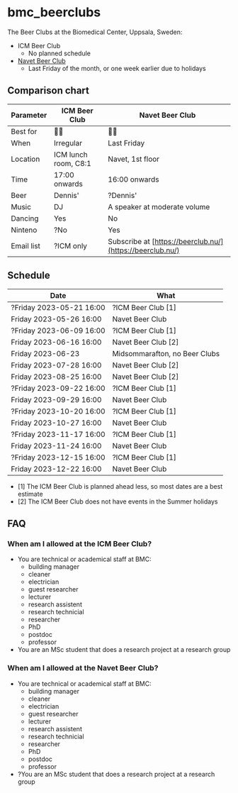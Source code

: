 # bmc_beerclubs

The Beer Clubs at the Biomedical Center, Uppsala, Sweden:

 * ICM Beer Club
    * No planned schedule
 * [Navet Beer Club](https://beerclub.nu/)
    * Last Friday of the month, or one week earlier due to holidays

## Comparison chart

Parameter |ICM Beer Club         |Navet Beer Club
----------|----------------------|---------------
Best for  |:partying_face::beer: |:monocle_face::beer:
When      |Irregular             |Last Friday
Location  |ICM lunch room, C8:1  |Navet, 1st floor
Time      |17:00 onwards         |16:00 onwards
Beer      |Dennis'               |?Dennis'
Music     |DJ                    |A speaker at moderate volume
Dancing   |Yes                   |No
Ninteno   |?No                   |Yes
Email list|?ICM only             |Subscribe at [https://beerclub.nu/](https://beerclub.nu/)

## Schedule

Date                     |What
-------------------------|----------------
?Friday 2023-05-21 16:00 |?ICM Beer Club [1]
 Friday 2023-05-26 16:00 | Navet Beer Club
?Friday 2023-06-09 16:00 |?ICM Beer Club  [1]
 Friday 2023-06-16 16:00 | Navet Beer Club  [2]
 Friday 2023-06-23       | Midsommarafton, no Beer Clubs
 Friday 2023-07-28 16:00 | Navet Beer Club  [2]
 Friday 2023-08-25 16:00 | Navet Beer Club  [2]
?Friday 2023-09-22 16:00 |?ICM Beer Club [1]
 Friday 2023-09-29 16:00 | Navet Beer Club
?Friday 2023-10-20 16:00 |?ICM Beer Club [1]
 Friday 2023-10-27 16:00 | Navet Beer Club
?Friday 2023-11-17 16:00 |?ICM Beer Club [1]
 Friday 2023-11-24 16:00 | Navet Beer Club
?Friday 2023-12-15 16:00 |?ICM Beer Club [1]
 Friday 2023-12-22 16:00 | Navet Beer Club

 * [1] The ICM Beer Club is planned ahead less, so most dates are a best estimate
 * [2] The ICM Beer Club does not have events in the Summer holidays

## FAQ

### When am I allowed at the ICM Beer Club?

 * You are technical or academical staff at BMC: 
   * building manager
   * cleaner
   * electrician
   * guest researcher
   * lecturer
   * research assistent
   * research technicial
   * researcher
   * PhD
   * postdoc
   * professor
 * You are an MSc student that does a research project at a research group

### When am I allowed at the Navet Beer Club?

 * You are technical or academical staff at BMC: 
   * building manager
   * cleaner
   * electrician
   * guest researcher
   * lecturer
   * research assistent
   * research technicial
   * researcher
   * PhD
   * postdoc
   * professor
 * ?You are an MSc student that does a research project at a research group

